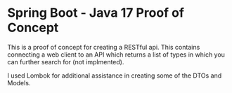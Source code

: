 # Spring Boot - Java 17 Proof of Concept
This is a proof of concept for creating a RESTful api. This contains connecting
a web client to an API which returns a list of types in which you can further search for
(not implmented). 

I used Lombok for additional assistance in creating some of the DTOs and Models. 
